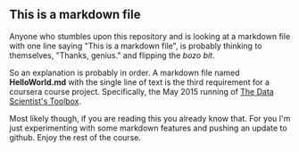## This is a markdown file

Anyone who stumbles upon this repository and is looking at a markdown file with one line saying "This is a markdown file", is probably thinking to themselves, "Thanks, genius." and flipping the *bozo bit*.

So an explanation is probably in order.  A markdown file named **HelloWorld.md** with the single line of text is the third requirement for a coursera course project.  Specifically, the May 2015 running of [The Data Scientist's Toolbox][DataSciToolbox].

Most likely though, if you are reading this you already know that.  For you I'm just experimenting with some markdown features and pushing an update to github.  Enjoy the rest of the course.

[DataSciToolbox]: https://www.coursera.org/course/datascitoolbox

